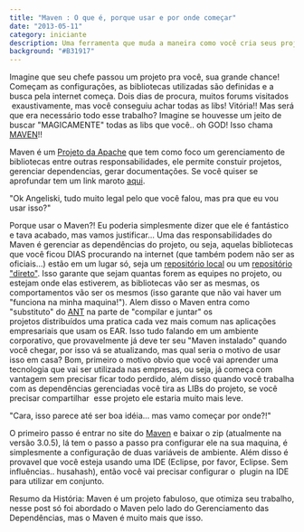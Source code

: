 ```yaml
---
title: "Maven : O que é, porque usar e por onde começar"
date: "2013-05-11"
category: iniciante
description: Uma ferramenta que muda a maneira como você cria seus projetos
background: "#B31917"
---
```

<ImagePoster caption="A Luz no Fim do Tunel" src="/assets/img/sunrise.jpg" />

Imagine que seu chefe passou um projeto pra você, sua grande chance! Começam as configurações, as bibliotecas utilizadas são definidas e a busca pela internet começa. Dois dias de procura, muitos forums visitados  exaustivamente, mas você conseguiu achar todas as libs! Vitória!! Mas será que era necessário todo esse trabalho? Imagine se houvesse um jeito de buscar "MAGICAMENTE" todas as libs que você.. oh GOD! Isso chama [MAVEN](http://migre.me/w9Bs9 "Maven")!!

Maven é um [Projeto da Apache](http://migre.me/w9Bue "Projeto Aache") que tem como foco um gerenciamento de bibliotecas entre outras responsabilidades, ele permite constuir projetos, gerenciar dependencias, gerar documentações. Se você quiser se aprofundar tem um link maroto [aqui](http://migre.me/w9Bs9 "Projeto Apache - Maven").

"Ok Angeliski, tudo muito legal pelo que você falou, mas pra que eu vou usar isso?"

Porque usar o Maven?! Eu poderia simplesmente dizer que ele é fantástico e tava acabado, mas vamos justificar... Uma das responsabilidades do Maven é gerenciar as dependências do projeto, ou seja, aquelas bibliotecas que você ficou DIAS procurando na internet (que também podem não ser as oficiais...) estão em um lugar só, seja um [repositório local](http://migre.me/ev6s5 "Nexus Sonatype") ou um [repositório "direto"](http://migre.me/ev6u1 "Maven Repository"). Isso garante que sejam quantas forem as equipes no projeto, ou estejam onde elas estiverem, as bibliotecas vão ser as mesmas, os comportamentos vão ser os mesmos (isso garante que não vai haver um "funciona na minha maquina!"). Alem disso o Maven entra como "substituto" do [ANT](http://migre.me/ev6Db "Apache ANT") na parte de "compilar e juntar" os projetos distribuídos uma pratica cada vez mais comum nas aplicações empresariais que usam os EAR. Isso tudo falando em um ambiente corporativo, que provavelmente já deve ter seu "Maven instalado" quando você chegar, por isso vá se atualizando, mas qual seria o motivo de usar isso em casa? Bom, primeiro o motivo obvio que você vai aprender uma tecnologia que vai ser utilizada nas empresas, ou seja, já começa com vantagem sem precisar ficar todo perdido, além disso quando você trabalha com as dependências gerenciadas você tira as LIBs do projeto, se você precisar compartilhar  esse projeto ele estaria muito mais leve.

"Cara, isso parece até ser boa idéia... mas vamo começar por onde?!"

O primeiro passo é entrar no site do [Maven](http://migre.me/ev6TU "Apache Maven Download") e baixar o zip (atualmente na versão 3.0.5), lá tem o passo a passo pra configurar ele na sua maquina, é simplesmente a configuração de duas variáveis de ambiente. Além disso é provavel que você esteja usando uma IDE (Eclipse, por favor, Eclipse. Sem influências.. husahash), então você vai precisar configurar o  plugin na IDE para utilizar em conjunto.

Resumo da História: Maven é um projeto fabuloso, que otimiza seu trabalho, nesse post só foi abordado o Maven pelo lado do Gerenciamento das Dependências, mas o Maven é muito mais que isso. 


<Signature></Signature>